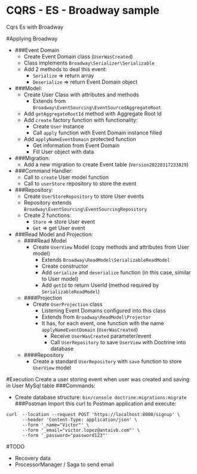 # CQRS - ES - Broadway sample
Cqrs Es with Broadway

#Applying Broadway
  - ###Event Domain
    - Create Event Domain class (```UserWasCreated```)
    - Class implements ```Broadway\Serializer\Serializable```
    - Add 2 methods to deal this event: 
      - ```Serialize``` => return array
      - ```Deserialize``` => return Event Domain object
  - ###Model:
    - Create User Class with attributes and methods
      - Extends from ```Broadway\EventSourcing\EventSourcedAggregateRoot``` 
    - Add ```getAggregateRootId``` method with Aggregate Root Id
    - Add ```create``` factory function with functionality:
      - Create ```User``` instance
      - Call ```apply``` function with Event Domain instance filled
    - Add ```applyNameEventDomain``` protected function
      - Get information from Event Domain
      - Fill User object with data
  - ###Migration:
    - Add a new migration to create Event table (```Version20220317233829```)
  - ###Command Handler:
    - Call to ```create``` User model function
    - Call to ```userStore``` repository to store the event
  - ###Repository:
    - Create ```UserStoreRepository``` to store User events
    - Repository extends ```Broadway\EventSourcing\EventSourcingRepository```
    - Create 2 functions:
      - ```Store``` => store User event 
      - ```Get``` => get User event
  - ###Read Model and Projection:
    - ####Read Model
      - Create ```UserView``` Model (copy methods and attributes from User model)
        - Extends ```Broadway\ReadModel\SerializableReadModel```
        - Create constructor
        - Add ```serialize``` and ```deserialize``` function (in this case, similar to User model)
        - Add ```getId``` to return UserId (method required by ```SerializableReadModel```)
    - ####Projection
      - Create ```UserProjection``` class
        - Listening Event Domains configured into this class  
        - Extends from ```Broadway\ReadModel\Projector```
        - It has, for each event, one function with the name ```applyNameEventDomain``` (```UserWasCreated```)
          - Receive ```UserWasCreated``` parameter/event
          - Call ```UserRepository``` to save ```UserView``` with Doctrine into database 
    - ####Repository
      - Create a standard ```UserRepository``` with ```save``` function to store ```UserView``` model

#Execution
Create a user storing event when user was created and saving in User MySql table
###Commands:
  - Create database structure: ```bin/console doctrine:migrations:migrate```
###Postman
  Import this curl to Postman application and execute:
  ```
  curl  --location --request POST 'https://localhost:8000/signup' \
        --header 'Content-Type: application/json' \
        --form '_name="Victor"' \
        --form '_email="victor.lopez@antaivb.com"' \
        --form '_password="password123"'
  ```

#TODO
- Recovery data
- ProcessorManager / Saga to send email